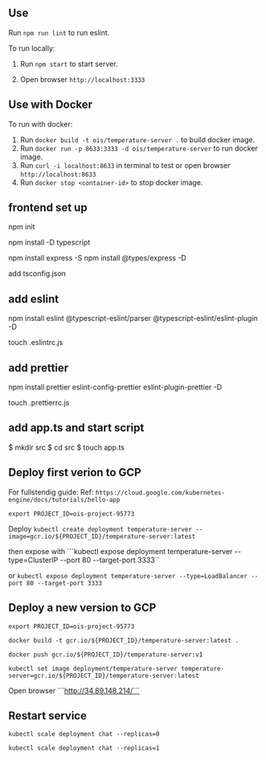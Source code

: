 ## Use

Run ```npm run lint``` to run eslint.

To run locally:

1. Run ```npm start``` to start server.

2. Open browser ```http://localhost:3333```

## Use with Docker

To run with docker:

1. Run ```docker build -t ois/temperature-server .``` to build docker image.
2. Run ```docker run -p 8633:3333 -d ois/temperature-server``` to run docker image.
3. Run ```curl -i localhost:8633``` in terminal to test or open browser ```http://localhost:8633```
4. Run ```docker stop <container-id>``` to stop docker image.

## frontend set up
npm init

npm install -D typescript

npm install express -S
npm install @types/express -D

add tsconfig.json

## add eslint

npm install eslint @typescript-eslint/parser @typescript-eslint/eslint-plugin -D

touch .eslintrc.js

## add prettier

npm install prettier eslint-config-prettier eslint-plugin-prettier -D

touch .prettierrc.js

## add app.ts and start script

$ mkdir src
$ cd src
$ touch app.ts


## Deploy first verion to GCP

For fullstendig guide:
Ref: ```https://cloud.google.com/kubernetes-engine/docs/tutorials/hello-app```

```export PROJECT_ID=ois-project-95773```

Deploy ```kubectl create deployment temperature-server --image=gcr.io/${PROJECT_ID}/temperature-server:latest```

then expose with ```kubectl expose deployment temperature-server --type=ClusterIP --port 80 --target-port 3333``

or ```kubectl expose deployment temperature-server --type=LoadBalancer --port 80 --target-port 3333```

## Deploy a new version to GCP

```export PROJECT_ID=ois-project-95773```

```docker build -t gcr.io/${PROJECT_ID}/temperature-server:latest .```

```docker push gcr.io/${PROJECT_ID}/temperature-server:v1```

```kubectl set image deployment/temperature-server temperature-server=gcr.io/${PROJECT_ID}/temperature-server:latest```

Open browser ```http://34.89.148.214/´´´

## Restart service

```kubectl scale deployment chat --replicas=0```

```kubectl scale deployment chat --replicas=1```



